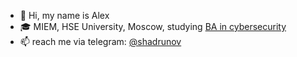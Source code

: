 - 👋 Hi, my name is Alex
- :mortar_board: MIEM, HSE University, Moscow, studying [BA in cybersecurity](https://hse.ru/ba/is)
- 📫 reach me via telegram: [@shadrunov](https://t.me/shadrunov)

<!---
shadrunov/shadrunov is a ✨ special ✨ repository because its `README.md` (this file) appears on your GitHub profile.
You can click the Preview link to take a look at your changes.
--->
